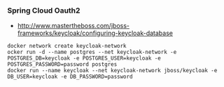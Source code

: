 ### Spring Cloud Oauth2  
  
* http://www.mastertheboss.com/jboss-frameworks/keycloak/configuring-keycloak-database
  
``` 
docker network create keycloak-network
ocker run -d --name postgres --net keycloak-network -e POSTGRES_DB=keycloak -e POSTGRES_USER=keycloak -e POSTGRES_PASSWORD=password postgres
docker run --name keycloak --net keycloak-network jboss/keycloak -e DB_USER=keycloak -e DB_PASSWORD=password
```
